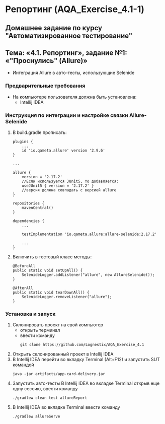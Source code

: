 # Репортинг (AQA_Exercise_4.1-1)
## Домашнее задание по курсу "Автоматизированное тестирование"
## Тема: «4.1. Репортинг», задание №1: «"Проснулись" (Allure)»
- Интеграция Allure в авто-тесты, использующие Selenide
### Предварительные требования
- На компьютере пользователя должна быть установлена:
	- Intellij IDEA
### Инструкция по интеграции и настройке связки Allure-Selenide
1. В build.gradle прописать:
	```
	plugins {
		...
		id 'io.qameta.allure' version '2.9.6'
	}

	...

	allure {
		version = '2.17.2'
		//Если используется JUnit5, то добавляется:
		useJUnit5 { version = '2.17.2' }
		//версия должна совпадать с версией allure
	}

	repositories {
		mavenCentral()
	}

	dependencies {
		...

		testImplementation 'io.qameta.allure:allure-selenide:2.17.2'

		...
	}
	```	
1. Включить в тестовый класс методы:
	```
	@BeforeAll
    public static void setUpAll() {
        SelenideLogger.addListener("allure", new AllureSelenide());
    }
	```
	```
	@AfterAll
    public static void tearDownAll() {
        SelenideLogger.removeListener("allure");
    }
	```
### Установка и запуск
1. Склонировать проект на свой компьютер
	- открыть терминал
	- ввести команду 
		```
		git clone https://github.com/Lognestix/AQA_Exercise_4.1
		```
1. Открыть склонированный проект в Intellij IDEA
1. В Intellij IDEA перейти во вкладку Terminal (Alt+F12) и запустить SUT командой
	```
	java -jar artifacts/app-card-delivery.jar
	```
1. Запустить авто-тесты В Intellij IDEA во вкладке Terminal открыв еще одну сессию, ввести команду
	```
	./gradlew clean test allureReport
	```
1. В Intellij IDEA во вкладке Terminal ввести команду
	```
	./gradlew allureServe
	```